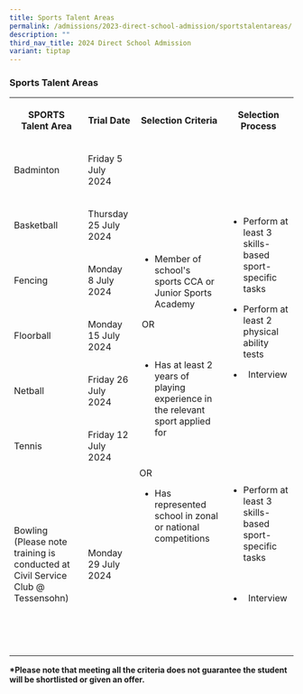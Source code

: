 ```yaml
---
title: Sports Talent Areas
permalink: /admissions/2023-direct-school-admission/sportstalentareas/
description: ""
third_nav_title: 2024 Direct School Admission
variant: tiptap
---
```

<h3>Sports Talent Areas</h3>
<table style="minWidth: 100px">
<colgroup>
<col>
<col>
<col>
<col>
</colgroup>
<tbody>
<tr>
<th rowspan="1" colspan="1">
<p>SPORTS
<br>Talent Area</p>
</th>
<th rowspan="1" colspan="1">
<p>Trial Date</p>
</th>
<th rowspan="1" colspan="1">
<p>Selection Criteria</p>
</th>
<th rowspan="1" colspan="1">
<p>Selection Process</p>
</th>
</tr>
<tr>
<td rowspan="1" colspan="1">
<p>Badminton</p>
</td>
<td rowspan="1" colspan="1">
<p>Friday 5 July 2024</p>
</td>
<td rowspan="7" colspan="1">
<ul>
<li>
<p>Member of school's sports CCA or Junior Sports Academy</p>
</li>
</ul>
<p></p>
<p>&nbsp;OR</p>
<p>&nbsp;</p>
<ul>
<li>
<p>Has at least 2 years of playing experience in the relevant sport applied
for</p>
</li>
</ul>
<p>
<br>
</p>
<p>OR
<br>
</p>
<ul>
<li>
<p>Has represented school in zonal or national competitions</p>
</li>
</ul>
</td>
<td rowspan="6" colspan="1">
<ul data-tight="true" class="tight">
<li>
<p>Perform at least 3 skills-based sport-specific tasks&nbsp;</p>
<p></p>
</li>
<li>
<p>Perform at least 2 physical ability tests</p>
<p></p>
</li>
<li>
<p>&nbsp; Interview</p>
<p>
<br>
</p>
</li>
</ul>
</td>
</tr>
<tr>
<td rowspan="1" colspan="1">
<p>Basketball</p>
</td>
<td rowspan="1" colspan="1">
<p>Thursday 25 July 2024</p>
</td>
</tr>
<tr>
<td rowspan="1" colspan="1">
<p>Fencing</p>
</td>
<td rowspan="1" colspan="1">
<p>Monday 8 July 2024</p>
</td>
</tr>
<tr>
<td rowspan="1" colspan="1">
<p>Floorball</p>
</td>
<td rowspan="1" colspan="1">
<p>Monday 15 July 2024</p>
</td>
</tr>
<tr>
<td rowspan="1" colspan="1">
<p>Netball</p>
</td>
<td rowspan="1" colspan="1">
<p>Friday 26 July 2024</p>
</td>
</tr>
<tr>
<td rowspan="1" colspan="1">
<p>Tennis</p>
</td>
<td rowspan="1" colspan="1">
<p>Friday 12 July 2024</p>
</td>
</tr>
<tr>
<td rowspan="1" colspan="1">
<p>Bowling (Please note training is conducted at Civil Service Club @ Tessensohn)</p>
</td>
<td rowspan="1" colspan="1">
<p>Monday 29 July 2024</p>
</td>
<td rowspan="1" colspan="1">
<ul>
<li>
<p>Perform at least 3 skills-based sport-specific tasks&nbsp;</p>
</li>
</ul>
<p>
<br>
</p>
<ul data-tight="true" class="tight">
<li>
<p>&nbsp; Interview</p>
</li>
</ul>
<p>&nbsp;&nbsp;</p>
<p>
<br>
</p>
</td>
</tr>
</tbody>
</table>
<p><strong>*Please note that meeting all the criteria does not guarantee the student will be shortlisted or given an offer.</strong>
</p>